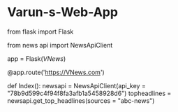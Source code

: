 # Varun-s-Web-App

from flask import Flask

from news api import NewsApiClient

app = Flask(_VNews_)

@app.route('https://VNews.com')

def Index(): 
    newsapi = NewsApiClient(api_key = "78b9d599c4f94f8fa3afb1a5458928d6")
    topheadlines = newsapi.get_top_headlines(sources = "abc-news")
